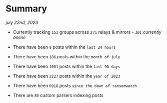 
# Summary
_july 22nd, 2023_

- Currently tracking `153` groups across `271` relays & mirrors - _`101` currently online_

- There have been `8` posts within the `last 24 hours`

- There have been `186` posts within the `month of july`

- There have been `1081` posts within the `last 90 days`

- There have been `2227` posts within the `year of 2023`

- There have been `6918` posts `since the dawn of ransomwatch`

- There are `80` custom parsers indexing posts
